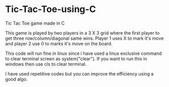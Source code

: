 # Tic-Tac-Toe-using-C
Tic Tac Toe game made in C

This game is played by two players in a 3 X 3 grid where the first player to get three row/column/diagonal same wins.
Player 1 uses X to mark it's move and player 2 use 0 to marks it's move on the board. 

This code will run fine in linux since i have used a linux exclusive command to clear terminal screen as system("clear").
If you want to run this in windows then use cls to clear terminal. 

I have used repetitive codes but you can improve the efficiency using a good algo.
